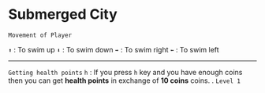 # Submerged City

`Movement of Player`

`⬆️` : To swim up
`⬇️` : To swim down
`➡️` : To swim right
`⬅️` : To swim left
<hr>

`Getting health points`
`h` : If you press `h` key and you have enough coins then you can get **health points** in exchange of **10 coins** coins.
.
`Level 1`

